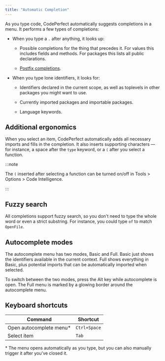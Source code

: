```yaml
---
title: "Automatic Completion"
---
```


As you type code, CodePerfect automatically suggests completions in a menu. It
performs a few types of completions:

- When you type a `.` after anything, it looks up:

  - Possible completions for the thing that precedes it. For values this
    includes fields and methods. For packages this lists all public
    declarations.

  - [Postfix completions](postfix-completion).

- When you type lone identifiers, it looks for:

  - Identifiers declared in the current scope, as well as toplevels in other
    packages you might want to use.

  - Currently imported packages and importable packages.

  - Language keywords.

## Additional ergonomics

When you select an item, CodePerfect automatically adds all necessary imports
and fills in the completion. It also inserts supporting characters &mdash; for
instance, a space after the `type` keyword, or a `(` after you select a
function.

:::note

The `(` inserted after selecting a function can be turned on/off in Tools &gt;
Options &gt; Code Intelligence.

:::

## Fuzzy search

All completions support fuzzy search, so you don't need to type the whole word
or even a strict substring. For instance, you could type `of` to match
`OpenFile`.

## Autocomplete modes

The autocomplete menu has two modes, Basic and Full. Basic just shows the
identifiers available in the current context. Full shows everything in Basic,
plus potential imports that can be automatically imported when selected.

To switch between the two modes, press the Alt key while autocomplete is open.
The Full menu is marked by a glowing border around the autocomplete menu.

## Keyboard shortcuts

| Command                  | Shortcut     |
| ------------------------ | ------------ |
| Open autocomplete menu\* | `Ctrl+Space` |
| Select item              | `Tab`        |

\* The menu opens automatically as you type, but you can also manually trigger
it after you've closed it.
